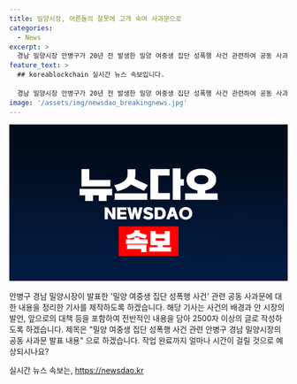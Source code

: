 ```yaml
---
title: 밀양시장, 어른들의 잘못에 고개 숙여 사과문으로
categories:
  - News
excerpt: >
  경남 밀양시장 안병구가 20년 전 발생한 밀양 여중생 집단 성폭행 사건 관련하여 공동 사과문을 대표로 발표했다. 이는 지방자치단체장으로서 이례적인 일이었으며, 안 시장은 사건으로 상처받은 모든 이들에 진심으로 사과하고 피해자의 인권을 존중하고 보호할 것을 약속했다. 또한, 안전한 도시 조성과 범죄예방을 위한 노력을 다짐했다. 이 같은 발언이 시민들의 관심을 끌 것으로 예상된다.
feature_text: >
  ## koreablockchain 실시간 뉴스 속보입니다.

  경남 밀양시장 안병구가 20년 전 발생한 밀양 여중생 집단 성폭행 사건 관련하여 공동 사과문을 대표로 발표했다. 이는 지방자치단체장으로서 이례적인 일이었으며, 안 시장은 사건으로 상처받은 모든 이들에 진심으로 사과하고 피해자의 인권을 존중하고 보호할 것을 약속했다. 또한, 안전한 도시 조성과 범죄예방을 위한 노력을 다짐했다. 이 같은 발언이 시민들의 관심을 끌 것으로 예상된다.
image: '/assets/img/newsdao_breakingnews.jpg'
---
```


<p><img src="/assets/img/newsdao_breakingnews.jpg" alt="koreablockchain 속보" /></p>

<p>안병구 경남 밀양시장이 발표한 '밀양 여중생 집단 성폭행 사건' 관련 공동 사과문에 대한 내용을 정리한 기사를 제작하도록 하겠습니다. 해당 기사는 사건의 배경과 안 시장의 발언, 앞으로의 대책 등을 포함하여 전반적인 내용을 담아 2500자 이상의 글로 작성하도록 하겠습니다. 제목은 "밀양 여중생 집단 성폭행 사건 관련 안병구 경남 밀양시장의 공동 사과문 발표 내용" 으로 하겠습니다. 작업 완료까지 얼마나 시간이 걸릴 것으로 예상되시나요?</p>
실시간 뉴스 속보는, <a href="https://newsdao.kr" rel="dofollow">https://newsdao.kr</a>


